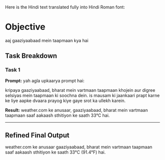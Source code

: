 Here is the Hindi text translated fully into Hindi Roman font:

# Objective

aaj gaaziyaabaad mein taapmaan kya hai

## Task Breakdown 

### Task 1

**Prompt:**
yah agla upkaarya prompt hai:

kripaya gaaziyaabaad, bharat mein vartmaan taapmaan khojein aur digree selsiyas mein taapmaan ki soochna dein. is mausam ki jaankaari prapt karne ke liye aapke dvaara prayog kiye gaye srot ka ullekh karein.

**Result:**
weather.com ke anusaar, gaaziyaabaad, bharat mein vartmaan taapmaan saaf aakaash sthitiyon ke saath 33°C hai.

---

## Refined Final Output

weather.com ke anusaar gaaziyaabaad, bharat mein vartmaan taapmaan saaf aakaash sthitiyon ke saath 33°C (91.4°F) hai.